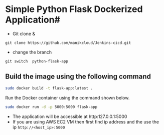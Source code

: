 # Simple Python Flask Dockerized Application#

- Git clone &
```
git clone https://github.com/manikcloud/Jenkins-cicd.git

```
- change the branch
```
git switch  python-flask-app
```
## Build the image using the following command

```bash
sudo docker build -t flask-app:latest .
```

Run the Docker container using the command shown below.

```bash
sudo docker run -d -p 5000:5000 flask-app

```

- The application will be accessible at http:127.0.0.1:5000 
- If you are using AWS EC2 VM then first find ip address  and the use the ip `http://<host_ip>:5000`
